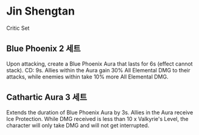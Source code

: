 # Jin Shengtan

Critic Set

## Blue Phoenix 2 세트

Upon attacking, create a Blue Phoenix Aura that lasts for 6s (effect cannot stack). CD: 9s. Allies within the Aura gain 30% All Elemental DMG to their attacks, while enemies within take 10% more All Elemental DMG.

## Cathartic Aura 3 세트

Extends the duration of Blue Phoenix Aura by 3s. Allies in the Aura receive Ice Protection. While DMG received is less than 10 x Valkyrie's Level, the character will only take DMG and will not get interrupted.
